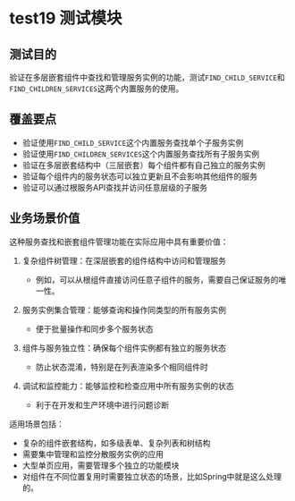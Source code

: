 # test19 测试模块

## 测试目的

验证在多层嵌套组件中查找和管理服务实例的功能，测试`FIND_CHILD_SERVICE`和`FIND_CHILDREN_SERVICES`这两个内置服务的使用。

## 覆盖要点

- 验证使用`FIND_CHILD_SERVICE`这个内置服务查找单个子服务实例
- 验证使用`FIND_CHILDREN_SERVICES`这个内置服务查找所有子服务实例
- 验证在多层嵌套结构中（三层嵌套）每个组件都有自己独立的服务实例
- 验证每个组件内的服务状态可以独立更新且不会影响其他组件的服务
- 验证可以通过根服务API查找并访问任意层级的子服务

## 业务场景价值

这种服务查找和嵌套组件管理功能在实际应用中具有重要价值：

1. 复杂组件树管理：在深层嵌套的组件结构中访问和管理服务
   - 例如，可以从根组件直接访问任意子组件的服务，需要自己保证服务的唯一性。

2. 服务实例集合管理：能够查询和操作同类型的所有服务实例
   - 便于批量操作和同步多个服务状态

3. 组件与服务独立性：确保每个组件实例都有独立的服务状态
   - 防止状态混淆，特别是在列表渲染多个相同组件时

4. 调试和监控能力：能够监控和检查应用中所有服务实例的状态
   - 利于在开发和生产环境中进行问题诊断

适用场景包括：

- 复杂的组件嵌套结构，如多级表单、复杂列表和树结构
- 需要集中管理和监控分散服务实例的应用
- 大型单页应用，需要管理多个独立的功能模块
- 对组件在不同位置复用时需要独立状态的场景，比如Spring中就是这么处理的。
